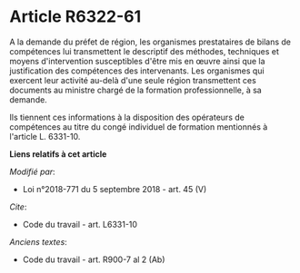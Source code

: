 # Article R6322-61

A la demande du préfet de région, les organismes prestataires de bilans de compétences lui transmettent le descriptif des
méthodes, techniques et moyens d'intervention susceptibles d'être mis en œuvre ainsi que la justification des compétences des
intervenants. Les organismes qui exercent leur activité au-delà d'une seule région transmettent ces documents au ministre
chargé de la formation professionnelle, à sa demande. 

Ils tiennent ces informations à la disposition des   opérateurs de compétences au titre du congé individuel de formation
mentionnés à l'article L. 6331-10.

**Liens relatifs à cet article**

_Modifié par_:

  - Loi n°2018-771 du 5 septembre 2018 - art. 45 (V)

_Cite_:

  - Code du travail - art. L6331-10

_Anciens textes_:

  - Code du travail - art. R900-7 al 2 (Ab)
